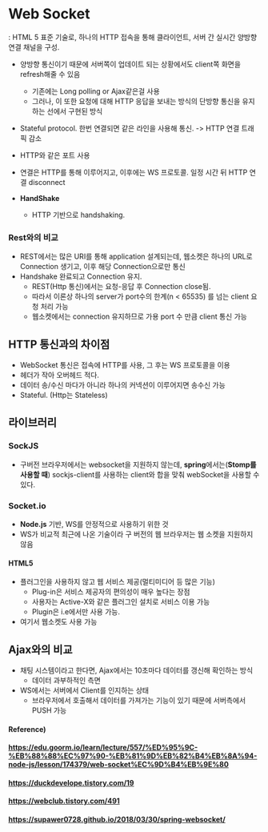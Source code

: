 # Web Socket

: HTML 5 표준 기술로, 하나의 HTTP 접속을 통해 클라이언트, 서버 간 실시간 양방향 연결 채널을 구성.

* 양방향 통신이기 때문에 서버쪽이 업데이트 되는 상황에서도 client쪽 화면을 refresh해줄 수 있음
  * 기존에는 Long polling or Ajax같은걸 사용
  * 그러나, 이 또한 요청에 대해 HTTP 응답을 보내는 방식의 단방향 통신을 유지하는 선에서 구현된 방식
* Stateful protocol. 한번 연결되면 같은 라인을 사용해 통신. -> HTTP 연결 트래픽 감소
* HTTP와 같은 포트 사용
* 연결은 HTTP를 통해 이루어지고, 이후에는 WS 프로토콜. 일정 시간 뒤 HTTP 연결 disconnect

* **HandShake**
  * HTTP 기반으로 handshaking.



### Rest와의 비교

* REST에서는 많은 URI를 통해 application 설계되는데, 웹소켓은 하나의 URL로 Connection 생기고, 이후 해당 Connection으로만 통신
* Handshake 완료되고 Connection 유지.
  * REST(Http 통신)에서는 요청-응답 후 Connection close됨.
  * 따라서 이론상 하나의 server가 port수의 한계(n < 65535) 를 넘는 client 요청 처리 가능
  * 웹소켓에서는 connection 유지하므로 가용 port 수 만큼 client 통신 가능



## HTTP 통신과의 차이점

* WebSocket 통신은 접속에 HTTP를 사용, 그 후는 WS 프로토콜을 이용
* 헤더가 작아 오버헤드 적다.
* 데이터 송/수신 마다가 아니라 하나의 커넥션이 이루어지면 송수신 가능
* Stateful. (Http는 Stateless)



## 라이브러리

### SockJS

* 구버전 브라우저에서는 websocket을 지원하지 않는데, **spring**에서는(**Stomp를 사용할 때**) sockjs-client를 사용하는 client와 합을 맞춰 webSocket을 사용할 수 있다.



### Socket.io

* **Node.js** 기반, WS를 안정적으로 사용하기 위한 것
* WS가 비교적 최근에 나온 기술이라 구 버전의 웹 브라우저는 웹 소켓을 지원하지 않음



#### HTML5

* 플러그인을 사용하지 않고 웹 서비스 제공(멀티미디어 등 많은 기능)
  * Plug-in은 서비스 제공자의 편의성이 매우 높다는 장점
  * 사용자는 Active-X와 같은 플러그인 설치로 서비스 이용 가능
  * Plugin은 i.e에서만 사용 가능.
* 여기서 웹소켓도 사용 가능



## Ajax와의 비교

* 채팅 시스템이라고 한다면, Ajax에서는 10초마다 데이터를 갱신해 확인하는 방식
  * 데이터 과부하적인 측면
* WS에서는 서버에서 Client를 인지하는 상태
  * 브라우저에서 호출해서 데이터를 가져가는 기능이 있기 때문에 서버측에서 PUSH 가능





#### Reference)

#### https://edu.goorm.io/learn/lecture/557/%ED%95%9C-%EB%88%88%EC%97%90-%EB%81%9D%EB%82%B4%EB%8A%94-node-js/lesson/174379/web-socket%EC%9D%B4%EB%9E%80

#### https://duckdevelope.tistory.com/19

#### https://webclub.tistory.com/491

#### https://supawer0728.github.io/2018/03/30/spring-websocket/